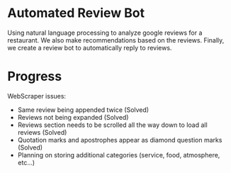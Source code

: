# Automated Review Bot
Using natural language processing to analyze google reviews for a restaurant. We also make recommendations based on the reviews. Finally, we create a review bot to automatically reply to reviews.  

# Progress 
WebScraper issues:  
* Same review being appended twice (Solved)  
* Reviews not being expanded (Solved)
* Reviews section needs to be scrolled all the way down to load all reviews (Solved)
* Quotation marks and apostrophes appear as diamond question marks (Solved)
* Planning on storing additional categories (service, food, atmosphere, etc...)